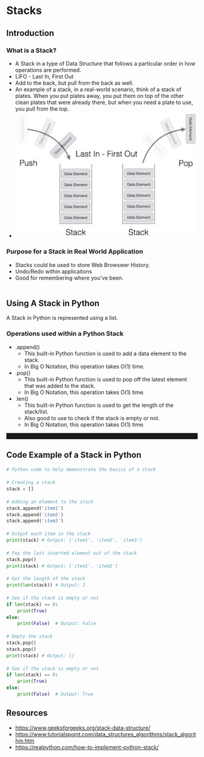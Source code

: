 # Stacks

## Introduction

### **What is a Stack?**

- A Stack in a type of Data Structure that follows a particular order in how operations are performed.
- LIFO - Last In, First Out
- Add to the back, but pull from the back as well.
- An example of a stack, in a real-world scenario, think of a stack of plates. When you put plates away, you put them on top of the other clean plates that were already there, but when you need a plate to use, you pull from the top.
- ![Stack Representaion](images/stack-rep-1.jpeg)

### **Purpose for a Stack in Real World Application**

- Stacks could be used to store Web Browswer History.
- Undo/Redo within applicaitons
- Good for remembering where you've been.
  <br><br>

## Using A Stack in Python

A Stack in Python is represented using a list.

### **Operations used within a Python Stack**

- .append()
  - This built-in Python function is used to add a data element to the stack.
  - In Big O Notation, this operation takes O(1) time.
- .pop()
  - This built-in Python function is used to pop off the latest element that was added to the stack.
  - In Big O Notation, this operation takes O(1) time.
- .len()
  - This built-in Python function is used to get the length of the stack/list.
  - Also good to use to check if the stack is empty or not.
  - In Big O Notation, this operation takes O(1) time.

<hr style='border-width: .5px; padding-top: 10px; padding-bottom: 5px;' />

## Code Example of a Stack in Python

```python
# Python code to help demonstrate the basics of a stack

# Creating a stack
stack = []

# Adding an element to the stack
stack.append('item1')
stack.append('item2')
stack.append('item3')

# Output each item in the stack
print(stack) # Output: ['item1', 'item2', 'item3']

# Pop the last inserted element out of the stack
stack.pop()
print(stack) # Output: ['item1', 'item2']

# Get the length of the stack
print(len(stack)) # Output: 2

# See if the stack is empty or not
if len(stack) == 0:
    print(True)
else:
    print(False)  # Output: False

# Empty the stack
stack.pop()
stack.pop()
print(stack) # Output: []

# See if the stack is empty or not
if len(stack) == 0:
    print(True)
else:
    print(False)  # Output: True
```

## Resources

- https://www.geeksforgeeks.org/stack-data-structure/
- https://www.tutorialspoint.com/data_structures_algorithms/stack_algorithm.htm
- https://realpython.com/how-to-implement-python-stack/
